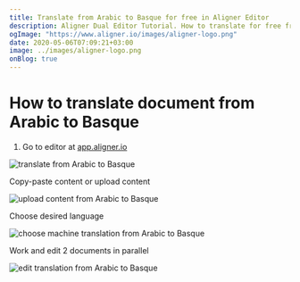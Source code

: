 ```yaml
---
title: Translate from Arabic to Basque for free in Aligner Editor
description: Aligner Dual Editor Tutorial. How to translate for free from Arabic to Basque. Aligner is multilingual document management platform. 
ogImage: "https://www.aligner.io/images/aligner-logo.png"
date: 2020-05-06T07:09:21+03:00
image: ../images/aligner-logo.png
onBlog: true
---
```


# How to translate document from Arabic to Basque

1. Go to editor at [app.aligner.io](https://app.aligner.io "Aligner App web page")

![translate from Arabic to Basque](../aligner-blank-editor.png "translate from Arabic to Basque")

Copy-paste content or upload content

![upload content from Arabic to Basque](../aligner-uploaded-document.png "upload content from Arabic to Basque")

Choose desired language

![choose machine translation from Arabic to Basque](../aligner-language-dropdown.png "choose machine translation from Arabic to Basque")

Work and edit 2 documents in parallel

![edit translation from Arabic to Basque](../aligner-double-sitded-editor.png "edit translation from Arabic to Basque")

